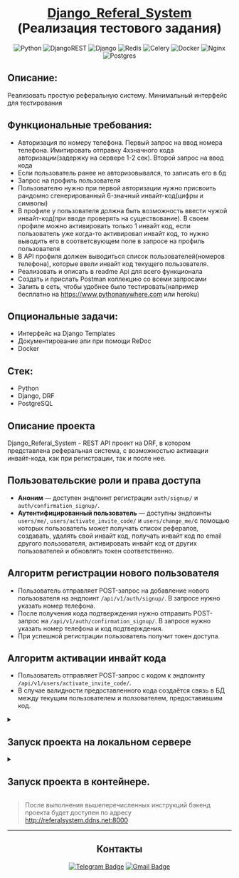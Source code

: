 <div align=center>
  
  # [Django_Referal_System](https://github.com/aleksandrkomyagin/Django_Referal_System) <br> (Реализация тестового задания) <br>
  
  ![Python](https://img.shields.io/badge/python-3670A0?style=for-the-badge&logo=python&logoColor=ffdd54)
  ![DjangoREST](https://img.shields.io/badge/DJANGO-REST-ff1709?style=for-the-badge&logo=django&logoColor=white&color=ff1709&labelColor=gray)
  ![Django](https://img.shields.io/badge/django-%23092E20.svg?style=for-the-badge&logo=django&logoColor=white)
  ![Redis](https://img.shields.io/badge/REDIS-23009639?style=for-the-badge&logo=redis&logoColor=white&color=ff1709&)
  ![Celery](https://img.shields.io/badge/CELERY-23009639?style=for-the-badge&logo=redis&logoColor=white&)
  ![Docker](https://img.shields.io/badge/docker-%230db7ed.svg?style=for-the-badge&logo=docker&logoColor=white)
  ![Nginx](https://img.shields.io/badge/nginx-%23009639.svg?style=for-the-badge&logo=nginx&logoColor=white)
  ![Postgres](https://img.shields.io/badge/postgres-%23316192.svg?style=for-the-badge&logo=postgresql&logoColor=white)


</div>


## Описание:
Реализовать простую реферальную систему. Минимальный интерфейс для тестирования

## Функциональные требования:
*	Авторизация по номеру телефона. Первый запрос на ввод номера телефона. Имитировать отправку 4хзначного кода авторизации(задержку на сервере 1-2 сек). Второй запрос на ввод кода 
*	Если пользователь ранее не авторизовывался, то записать его в бд 
*	Запрос на профиль пользователя
*	Пользователю нужно при первой авторизации нужно присвоить рандомно сгенерированный 6-значный инвайт-код(цифры и символы)
*	В профиле у пользователя должна быть возможность ввести чужой инвайт-код(при вводе проверять на существование). В своем профиле можно активировать только 1 инвайт код, если пользователь уже когда-то активировал инвайт код, то нужно выводить его в соответсвующем поле в запросе на профиль пользователя
*	В API профиля должен выводиться список пользователей(номеров телефона), которые ввели инвайт код текущего пользователя.
*	Реализовать и описать в readme Api для всего функционала
*	Создать и прислать Postman коллекцию со всеми запросами
*	Залить в сеть, чтобы удобнее было тестировать(например бесплатно на https://www.pythonanywhere.com или heroku)

## Опциональные задачи:
*	Интерфейс на Django Templates
*	Документирование апи при помощи ReDoc
*	Docker

## Стек:
*	Python
*	Django, DRF
*	PostgreSQL

## Описание проекта


Django_Referal_System - REST API проект на DRF, в котором представлена реферальная система, с возможностью активации инвайт-кода, как при регистрации, так и после нее.

## Пользовательские роли и права доступа

* **Аноним** — доступен эндпоинт регистрации `auth/signup/` и `auth/confirmation_signup/`.
* **Аутентифицированный пользователь** — доступны эндпоинты `users/me/`, `users/activate_invite_code/` и `users/change_me/`с помощью которых пользователь может получать список рефералов, создавать, удалять свой инвайт код, получать инвайт код по email другого пользователя, активировать инвайт код от других пользователей и обновлять токен соответственно.

## Алгоритм регистрации нового пользователя

* Пользователь отправляет POST-запрос на добавление нового пользователя на эндпоинт `/api/v1/auth/signup/`. В запросе нужно указать номер телефона. 
* После получения кода подтверждения нужно отправить POST-запрос на `/api/v1/auth/confirmation_signup/`. В запросе нужно указать номер телефона и код подтверждения.
* При успешной регистрации пользователь получит токен доступа.
  

## Алгоритм активации инвайт кода

* Пользователь отправляет POST-запрос с кодом к эндпоинту  `/api/v1/users/activate_invite_code/`.
* В случае валидности предоставленного кода создаётся связь в БД между текущим пользователем и ползователем, предоставившим код.

<details>
  <summary>
    <h2>Запуск проекта на локальном сервере</h2>
  </summary>



> Для MacOs и Linux вместо python использовать python3
> Для запуска проекта на Windows потребуется установить вирутальную машину для запуска Redis.

1. Клонировать репозиторий.
   ```
   $ git@github.com:aleksandrkomyagin/django_referal_system.git
   ```
2. Cоздать и активировать виртуальное окружение, установить зависимости:
   - **pip**

     ```
      $ python -m venv venv
     ```
    
    Для Windows:
    ```
      $ source venv/Scripts/activate
    ```
    Для MacOs/Linux:
    ```
      $ source venv/bin/activate
    ```

    ```
    (venv) $ cd backend
    (venv) $ python -m pip install --upgrade pip
    (venv) $ pip install -r requirements.txt
    ```
    - **poetry**
    ```
    (venv) $ cd backend
    poetry install
    ```
  
5. Создать файл .env в корневой папке проекта и заполнить файл по шаблону. Для успешного подключения к Redis параметр DEV должен быть в значении True. Если нужно запустить код с БД postgres, установить значение параметра DB_ENGINE в postgres.
 
    ```
    POSTGRES_USER = логин для подключения к базе данных
    POSTGRES_PASSWORD = пароль для подключения к БД
    DB_HOST = название сервиса (контейнера)
    DB_PORT = порт для подключения к БД
    POSTGRES_DB = имя базы данных
    DB_ENGINE = ДБ (postgres/sqlite3)
    DEBUG=True
    DEV = режим разработки (True/False)
    ```

6. Выполнить миграции:
    ```
    (venv) $ python manage.py migrate
    ```

7. Запустить сервер:
    ```
    (venv) $ python manage.py runserver
    ```

8. Запустить Celery в отдельном терминале. Для этого нужно активировать виртуальное окружение и ввести команду:
    ```
    (venv) $ python -m celery -A referal_system worker -l info -P eventlet
    ```

> После выполнения вышеперечисленных инструкций бэкенд проекта будет доступен по адресу http://127.0.0.1:8000/

> Подробная документация API доступна после запуска сервера по адресу http://127.0.0.1:8000/api/v1/schema/docs/ - Swagger
http://127.0.0.1:8000/redoc/ - Redoc

</details>

<details>
  <summary>
    <h2> Запуск проекта в контейнере. </h2>
  </summary>

1. В файле .env закомментируйте две строки: DB_HOST и DB_PORT. Параметр DEV установите в значение False.

2. Из каталога django_referal_system выполните команду:
    ```
    (venv) $ docker compose -f docker-compose.yml up --build
    ```
</details>

> После выполнения вышеперечисленных инструкций бэкенд проекта будет доступен по адресу http://referalsystem.ddns.net:8000

---
<div align=center>

## Контакты

[![Telegram Badge](https://img.shields.io/badge/-aleksandrkomyagin8-blue?style=social&logo=telegram&link=https://t.me/aleksandrkomyagin8)](https://t.me/aleksandrkomyagin8) [![Gmail Badge](https://img.shields.io/badge/-aleksandrkomyagin8@gmail.com-c14438?style=flat&logo=Gmail&logoColor=white&link=mailto:aleksandrkomyagin8@gmail.com)](mailto:aleksandrkomyagin8@gmail.com)

</div>
